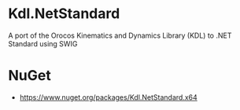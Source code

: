 # Kdl.NetStandard
A port of the Orocos Kinematics and Dynamics Library (KDL) to .NET Standard using SWIG

# NuGet
- https://www.nuget.org/packages/Kdl.NetStandard.x64
